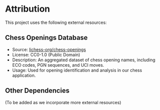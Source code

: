 # Attribution

This project uses the following external resources:

## Chess Openings Database
- Source: [lichess-org/chess-openings](https://github.com/lichess-org/chess-openings)
- License: CC0-1.0 (Public Domain)
- Description: An aggregated dataset of chess opening names, including ECO codes, PGN sequences, and UCI moves.
- Usage: Used for opening identification and analysis in our chess application.

## Other Dependencies
(To be added as we incorporate more external resources) 